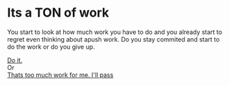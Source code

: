 # Its a TON of work 

You start to look at how much work you have to do and you already start to regret even thinking about apush work. Do you stay commited and start to do the work or do you give up. 

[Do it.](do-it.md)  
Or  
[Thats too much work for me. I'll pass](skip.md)